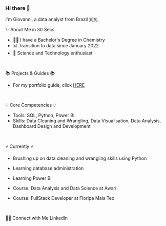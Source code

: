 ### Hi there 👋

I'm Giovanni, a data analyst from Brazil 🇧🇷.
<br>

✨ About Me in 30 Secs 
- 👨‍🔬 I have a Bachelor's Degree in Chemistry
- 📊 Transition to data since January 2022
- 🔭 Science and Technology enthusiast
<br>

📚 Projects & Guides 📚
- For my portfolio guide, click [HERE](https://github.com/giovannilp/Portfolio-Guide)
<br>

💡 Core Competencies 💡
- Tools: SQL, Python, Power BI
- Skills: Data Cleaning and Wrangling, Data Visualisation, Data Analysis, Dashboard Design and Development
<br>

⚡️ Currently ⚡️
- Brushing up on data cleaning and wrangling skills using Python
- Learning database administration
- Learning Power BI

- Course: Data Analysis and Data Science at Awari
- Course: FullStack Developer at Floripa Mais Tec
<br>

🙌🏻 Connect with Me
LinkedIn


<!--
**giovannilp/giovannilp** is a ✨ _special_ ✨ repository because its `README.md` (this file) appears on your GitHub profile.

Here are some ideas to get you started:

- 🔭 I’m currently working on ...
- 🌱 I’m currently learning ...
- 👯 I’m looking to collaborate on ...
- 🤔 I’m looking for help with ...
- 💬 Ask me about ...
- 📫 How to reach me: ...
- 😄 Pronouns: ...
- ⚡ Fun fact: ...
-->
